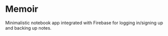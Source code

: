# Memoir

Minimalistic notebook app integrated with Firebase for logging in/signing up and backing up notes.
